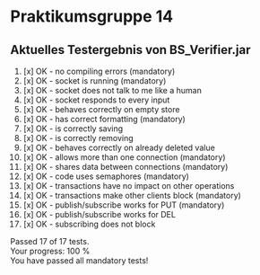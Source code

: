# Praktikumsgruppe 14

## Aktuelles Testergebnis von BS_Verifier.jar

1. [x] OK - no compiling errors (mandatory)
2. [x] OK - socket is running (mandatory)
3. [x] OK - socket does not talk to me like a human
4. [x] OK - socket responds to every input
5. [x] OK - behaves correctly on empty store
6. [x] OK - has correct formatting (mandatory)
7. [x] OK - is correctly saving
8. [x] OK - is correctly removing
9. [x] OK - behaves correctly on already deleted value
10. [x] OK - allows more than one connection (mandatory)
11. [x] OK - shares data between connections (mandatory)
12. [x] OK - code uses semaphores (mandatory)
13. [x] OK - transactions have no impact on other operations
14. [x] OK - transactions make other clients block (mandatory)
15. [x] OK - publish/subscribe works for PUT (mandatory)
16. [x] OK - publish/subscribe works for DEL
17. [x] OK - subscribing does not block

Passed 17 of 17 tests.\
Your progress: 100 %\
You have passed all mandatory tests!

